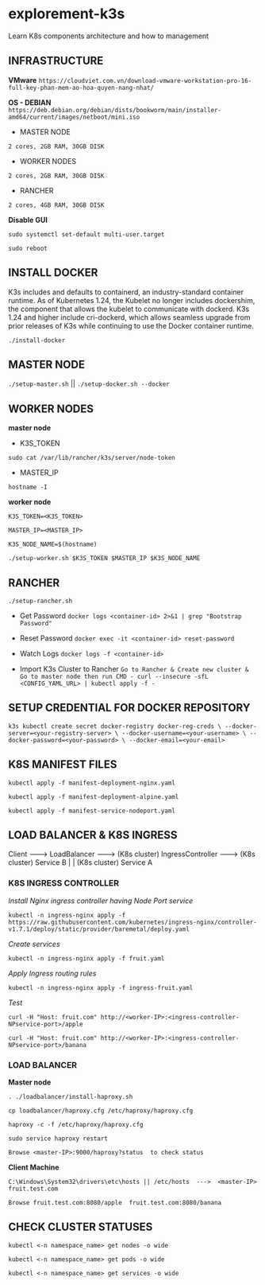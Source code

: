 # explorement-k3s
Learn K8s components architecture and how to management

## INFRASTRUCTURE
**VMware** `https://cloudviet.com.vn/download-vmware-workstation-pro-16-full-key-phan-mem-ao-hoa-quyen-nang-nhat/`

**OS - DEBIAN** `https://deb.debian.org/debian/dists/bookworm/main/installer-amd64/current/images/netboot/mini.iso`
- MASTER NODE

`2 cores, 2GB RAM, 30GB DISK `

- WORKER NODES

`2 cores, 2GB RAM, 30GB DISK `

- RANCHER

`2 cores, 4GB RAM, 30GB DISK `

**Disable GUI**

`sudo systemctl set-default multi-user.target`

`sudo reboot`

## INSTALL DOCKER
K3s includes and defaults to containerd, an industry-standard container runtime. As of Kubernetes 1.24, the Kubelet no longer includes dockershim, the component that allows the kubelet to communicate with dockerd. K3s 1.24 and higher include cri-dockerd, which allows seamless upgrade from prior releases of K3s while continuing to use the Docker container runtime.

`./install-docker`

## MASTER NODE
`./setup-master.sh` || `./setup-docker.sh --docker`

## WORKER NODES
**master node**
- K3S_TOKEN

`sudo cat /var/lib/rancher/k3s/server/node-token`

- MASTER_IP

`hostname -I`

**worker node**

`K3S_TOKEN=<K3S_TOKEN>`

`MASTER_IP=<MASTER_IP>`

`K3S_NODE_NAME=$(hostname)`

`./setup-worker.sh $K3S_TOKEN $MASTER_IP $K3S_NODE_NAME`

## RANCHER
`./setup-rancher.sh`

- Get Password
`docker logs <container-id> 2>&1 | grep "Bootstrap Password"`

- Reset Password
`docker exec -it <container-id> reset-password`

- Watch Logs
`docker logs -f <container-id>`

- Import K3s Cluster to Rancher
`Go to Rancher & Create new cluster & Go to master node then run CMD - curl --insecure -sfL <CONFIG_YAML_URL> | kubectl apply -f -`

## SETUP CREDENTIAL FOR DOCKER REPOSITORY
`
k3s kubectl create secret docker-registry docker-reg-creds \
      --docker-server=<your-registry-server> \
      --docker-username=<your-username> \
      --docker-password=<your-password> \
      --docker-email=<your-email>
`

## K8S MANIFEST FILES
`kubectl apply -f manifest-deployment-nginx.yaml`

`kubectl apply -f manifest-deployment-alpine.yaml`

`kubectl apply -f manifest-service-nodeport.yaml`

## LOAD BALANCER & K8S INGRESS

Client ---> LoadBalancer ---> (K8s cluster) IngressController ---> (K8s cluster) Service B
                                    |
                                    |
                         (K8s cluster) Service A

### K8S INGRESS CONTROLLER
*Install Nginx ingress controller having Node Port service*

`kubectl -n ingress-nginx apply -f https://raw.githubusercontent.com/kubernetes/ingress-nginx/controller-v1.7.1/deploy/static/provider/baremetal/deploy.yaml`

*Create services*

`kubectl -n ingress-nginx apply -f fruit.yaml`

*Apply Ingress routing rules*

`kubectl -n ingress-nginx apply -f ingress-fruit.yaml`

*Test*

`curl -H "Host: fruit.com" http://<worker-IP>:<ingress-controller-NPservice-port>/apple`

`curl -H "Host: fruit.com" http://<worker-IP>:<ingress-controller-NPservice-port>/banana`

### LOAD BALANCER
**Master node**

`. ./loadbalancer/install-haproxy.sh`

`cp loadbalancer/haproxy.cfg /etc/haproxy/haproxy.cfg` 

`haproxy -c -f /etc/haproxy/haproxy.cfg`

`sudo service haproxy restart`

`Browse <master-IP>:9000/haproxy?status  to check status`

**Client Machine**

`C:\Windows\System32\drivers\etc\hosts || /etc/hosts  --->  <master-IP> fruit.test.com`

`Browse fruit.test.com:8080/apple  fruit.test.com:8080/banana`

## CHECK CLUSTER STATUSES
`kubectl <-n namespace_name> get nodes -o wide`

`kubectl <-n namespace_name> get pods -o wide`

`kubectl <-n namespace_name> get services -o wide`
